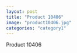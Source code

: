 ```yaml
---
layout: post
title: "Product 10406"
image: "product10406.jpg"
categories: "category1"
---
```

Product 10406
